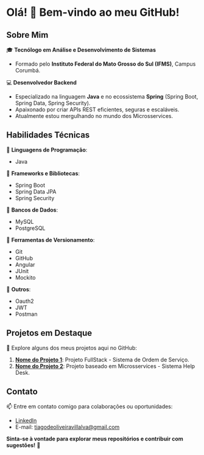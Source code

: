 # Olá! 👋 Bem-vindo ao meu GitHub!  

## Sobre Mim  
🎓 **Tecnólogo em Análise e Desenvolvimento de Sistemas**  
- Formado pelo **Instituto Federal do Mato Grosso do Sul (IFMS)**, Campus Corumbá.  

💻 **Desenvolvedor Backend**  
- Especializado na linguagem **Java** e no ecossistema **Spring** (Spring Boot, Spring Data, Spring Security).  
- Apaixonado por criar APIs REST eficientes, seguras e escaláveis.
- Atualmente estou mergulhando no mundo dos Microsservices.

## Habilidades Técnicas  
🔹 **Linguagens de Programação**:  
- Java  

🔹 **Frameworks e Bibliotecas**:  
- Spring Boot  
- Spring Data JPA  
- Spring Security  

🔹 **Bancos de Dados**:  
- MySQL  
- PostgreSQL  

🔹 **Ferramentas de Versionamento**:  
- Git  
- GitHub
- Angular
- JUnit
- Mockito

🔹 **Outros**:  
- Oauth2
- JWT
- Postman

## Projetos em Destaque  
🔗 Explore alguns dos meus projetos aqui no GitHub:  
1. **[Nome do Projeto 1]([link_projeto](https://github.com/TIAGODEOVM22/Full-Stack-Java-Spring-boot---Ordem-de-Servico))**: Projeto FullStack - Sistema de Ordem de Serviço.  
2. **[Nome do Projeto 2]([link_projeto](https://github.com/TIAGODEOVM22/Expert-Java))**: Projeto baseado em Microsservices - Sistema Help Desk.  

## Contato  
📫 Entre em contato comigo para colaborações ou oportunidades:  
- [LinkedIn]([https://linkedin.com/in/seu-linkedin](https://www.linkedin.com/in/tiago-oliveira-java/))  
- E-mail: tiagodeoliveiravillalva@gmail.com

**Sinta-se à vontade para explorar meus repositórios e contribuir com sugestões!** 🚀  
